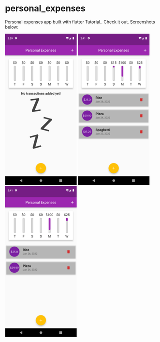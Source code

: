 # personal_expenses

Personal expenses app built with flutter Tutorial.. Check it out.
Screenshots below:

<p float="left">
<img src="screenshots/Screenshot_1643207999.png" height=500px>
  
<img src="screenshots/Screenshot_1643208061.png" height=500px>
  
<img src="screenshots/Screenshot_1643208069.png" height=500px>
</p>
